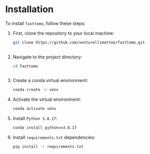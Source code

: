# Installation

To install `fasttomo`, follow these steps:

1. First, clone the repository to your local machine:

   ```bash
   git clone https://github.com/venturellimatteo/fasttomo.git
  
2. Navigate to the project directory:

   ```bash
   cd fasttomo
  
3. Create a conda virtual environment:

   ```bash
   conda create -n venv

4. Activate the virtual environment:

   ```bash
   conda activate venv

5. Install `Python 3.8.17`:

   ```bash
   conda install python==3.8.17

6. Install `requirements.txt` dependencies:

   ```bash
   pip install -r requirements.txt
